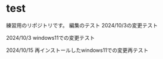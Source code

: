 # test
練習用のリポジトリです。
編集のテスト
2024/10/3の変更テスト

2024/10/3 windows11での変更テスト

2024/10/15 再インストールしたwindows11での変更再テスト
